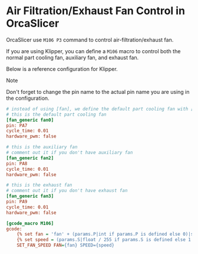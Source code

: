 # Air Filtration/Exhaust Fan Control in OrcaSlicer

OrcaSlicer use `M106 P3` command to control air-filtration/exhaust fan.

If you are using Klipper, you can define a `M106` macro to control both the normal part cooling fan, auxiliary fan, and exhaust fan.

Below is a reference configuration for Klipper.

> [!NOTE]
> Don't forget to change the pin name to the actual pin name you are using in the configuration.

```ini
# instead of using [fan], we define the default part cooling fan with [fan_generic] here
# this is the default part cooling fan
[fan_generic fan0]
pin: PA7
cycle_time: 0.01
hardware_pwm: false

# this is the auxiliary fan
# comment out it if you don't have auxiliary fan
[fan_generic fan2]
pin: PA8
cycle_time: 0.01
hardware_pwm: false

# this is the exhaust fan
# comment out it if you don't have exhaust fan
[fan_generic fan3]
pin: PA9
cycle_time: 0.01
hardware_pwm: false

[gcode_macro M106]
gcode:
    {% set fan = 'fan' + (params.P|int if params.P is defined else 0)|string %}
    {% set speed = (params.S|float / 255 if params.S is defined else 1.0) %}
    SET_FAN_SPEED FAN={fan} SPEED={speed}
```